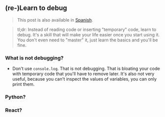 ## (re-)Learn to debug

> This post is also available in [Spanish](es-learn-to-debug.html).

> tl;dr: Instead of reading code or inserting "temporary" code, learn to debug. It's a skill that will make your life easier once you start using it. You don't even need to "master" it, just learn the basics and you'll be fine.

### What is not debugging?

* Don't use `console.log`. That is not debugging. That is bloating your code with temporary code that you'll have to remove later. It's also not very useful, because you can't inspect the values of variables, you can only print them.

### Python?

### React?

